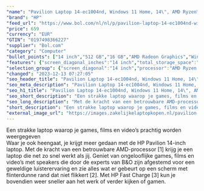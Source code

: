 ```yaml
---
"name": "Pavilion Laptop 14-ec1004nd, Windows 11 Home, 14\", AMD Ryzen™ 5, 16GB RAM, 512GB SSD, FHD, Natuurlijk zilver"
"brand": "HP"
"feed_url": "https://www.bol.com/nl/nl/p/pavilion-laptop-14-ec1004nd-windows-11-home-14-amd-ryzen-5-16gb-ram-512gb-ssd-fhd-natuurlijk-zilver/9300000158488494"
"price": 659
"currency": "EUR"
"GTIN": "0197498366227"
"supplier": "Bol.com"
"category": "Computer"
"bullet_points": ["14 inch","512 GB","16 GB","AMD Radeon Graphics","Windows"]
"features": {"screen_diagonal_inches":"14 inch","total_storage_space":"512 GB","memory_size":"16 GB","graphics_card":"AMD Radeon Graphics","operating_system":"Windows"}
"selection_group": {"screen_diagonal":"14 inch","processor":"AMD Ryzen 5","changed_price_past_3_days":false,"product_family":"Pavilion"}
"changed": "2023-12-13 07:27:05"
"seo_header_title": "Pavilion Laptop 14-ec1004nd, Windows 11 Home, 14\", AMD Ryzen™ 5, 16GB RAM, 512GB SSD, FHD, Natuurlijk zilver"
"seo_meta_description": "Pavilion Laptop 14-ec1004nd, Windows 11 Home, 14\", AMD Ryzen™ 5, 16GB RAM, 512GB SSD, FHD, Natuurlijk zilver"
"seo_h1_title": "Pavilion Laptop 14-ec1004nd, Windows 11 Home, 14\", AMD Ryzen™ 5, 16GB RAM, 512GB SSD, FHD, Natuurlijk zilver"
"seo_short_description": "Een strakke laptop waarop je games, films en video’s prachtig worden weergegeven <br />Waar je ook heengaat, je krijgt meer gedaan met de HP Pavilion 14-inch laptop."
"seo_long_description": "Met de kracht van een betrouwbare AMD-processor [1] krijg je een laptop die net zo snel werkt als jij. Geniet van ongelooflijke games, films en video’s met speakers die door de experts van B&O zijn afgestemd voor een geweldige luisterervaring en zie alles wat er gebeurt op een scherm met flinterdunne rand dat niet flikkert [2]. Met HP Fast Charge [3] kun je bovendien weer sneller aan het werk of verder kijken of gamen."
"short_description": "Een strakke laptop waarop je games, films en video’s prachtig worden weergegeven Waar je ook heengaat, je krijgt meer gedaan met de HP Pavilion 14-inch laptop. Met de kracht van een betrouwbare AMD-processor [1] krijg je een laptop die net zo snel werkt als jij. Geniet van ongelooflijke games, films en video’s met speakers die door de experts van B&O zijn afgestemd voor een geweldige luisterervaring en zie alles wat er gebeurt op een scherm met flinterdunne rand dat niet flikkert [2]. Met HP Fast Charge [3] kun je bovendien weer sneller aan het werk of verder kijken of gamen."
"external_image_url": "https://images.zakelijkelaptopkopen.nl/pavilion-laptop-14-ec1004nd-windows-11-home-14-amd-ryzen-5-16gb-ram-512gb-ssd-fhd-natuurlijk-zilver.webp"
---
```


Een strakke laptop waarop je games, films en video’s prachtig worden weergegeven <br />Waar je ook heengaat, je krijgt meer gedaan met de HP Pavilion 14-inch laptop. Met de kracht van een betrouwbare AMD-processor [1] krijg je een laptop die net zo snel werkt als jij. Geniet van ongelooflijke games, films en video’s met speakers die door de experts van B&O zijn afgestemd voor een geweldige luisterervaring en zie alles wat er gebeurt op een scherm met flinterdunne rand dat niet flikkert [2]. Met HP Fast Charge [3] kun je bovendien weer sneller aan het werk of verder kijken of gamen.